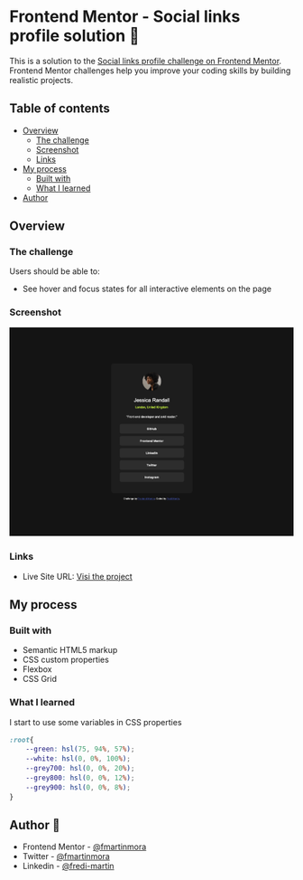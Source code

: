 # Frontend Mentor - Social links profile solution 👋

This is a solution to the [Social links profile challenge on Frontend Mentor](https://www.frontendmentor.io/challenges/social-links-profile-UG32l9m6dQ). Frontend Mentor challenges help you improve your coding skills by building realistic projects. 

## Table of contents

- [Overview](#overview)
  - [The challenge](#the-challenge)
  - [Screenshot](#screenshot)
  - [Links](#links)
- [My process](#my-process)
  - [Built with](#built-with)
  - [What I learned](#what-i-learned)
- [Author](#author)

## Overview

### The challenge

Users should be able to:

- See hover and focus states for all interactive elements on the page

### Screenshot

![](./screenshot.jpg)

### Links

- Live Site URL: [Visi the project](https://social-links-fmartinmorateam.vercel.app/)

## My process

### Built with

- Semantic HTML5 markup
- CSS custom properties
- Flexbox
- CSS Grid

### What I learned

I start to use some variables in CSS properties

```css
:root{
    --green: hsl(75, 94%, 57%);
    --white: hsl(0, 0%, 100%);
    --grey700: hsl(0, 0%, 20%);
    --grey800: hsl(0, 0%, 12%);
    --grey900: hsl(0, 0%, 8%);
}
```
## Author 🚀

- Frontend Mentor - [@fmartinmora](https://www.frontendmentor.io/profile/fmartinmora)
- Twitter - [@fmartinmora](https://www.twitter.com/fmartinmora)
- Linkedin - [@fredi-martin](https://www.linkedin.com/in/fredi-martin/)
